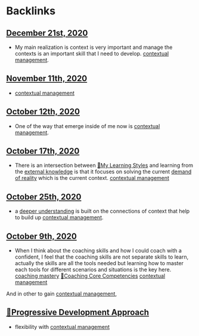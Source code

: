 
# Backlinks
## [December 21st, 2020](<December 21st, 2020.md>)
- My main realization is context is very important and manage the contexts is an important skill that I need to develop. [contextual management](<contextual management.md>).

## [November 11th, 2020](<November 11th, 2020.md>)
- [contextual management](<contextual management.md>)

## [October 12th, 2020](<October 12th, 2020.md>)
- One of the way that emerge inside of me now is [contextual management](<contextual management.md>).

## [October 17th, 2020](<October 17th, 2020.md>)
- There is an intersection between [🌱My Learning Styles](<🌱My Learning Styles.md>) and learning from the [external knowledge](<external knowledge.md>) is that it focuses on solving the current [demand of reality](<demand of reality.md>)  which is the current context. [contextual management](<contextual management.md>)

## [October 25th, 2020](<October 25th, 2020.md>)
- a [deeper understanding](<deeper understanding.md>) is built on the connections of context that help to build up [contextual management](<contextual management.md>).

## [October 9th, 2020](<October 9th, 2020.md>)
- When I think about the coaching skills and how I could coach with a confident, I feel that the coaching skills are not separate skills to learn, actually the skills are all the tools needed but learning how to master each tools for different scenarios and situations is the key here. [coaching mastery](<coaching mastery.md>) [🌱Coaching Core Competencies](<🌱Coaching Core Competencies.md>) [contextual management](<contextual management.md>)

And in other to gain [contextual management](<contextual management.md>),

## [🌱Progressive Development Approach](<🌱Progressive Development Approach.md>)
- flexibility with [contextual management](<contextual management.md>)

